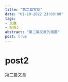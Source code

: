```yaml
---
title: "第二篇文章"
date: "01-10-2022 23:00:00"
tags:
- 文章
- 标签3
abstract: "第二篇文章的摘要"
post: true
---
```

# post2

第二篇文章
